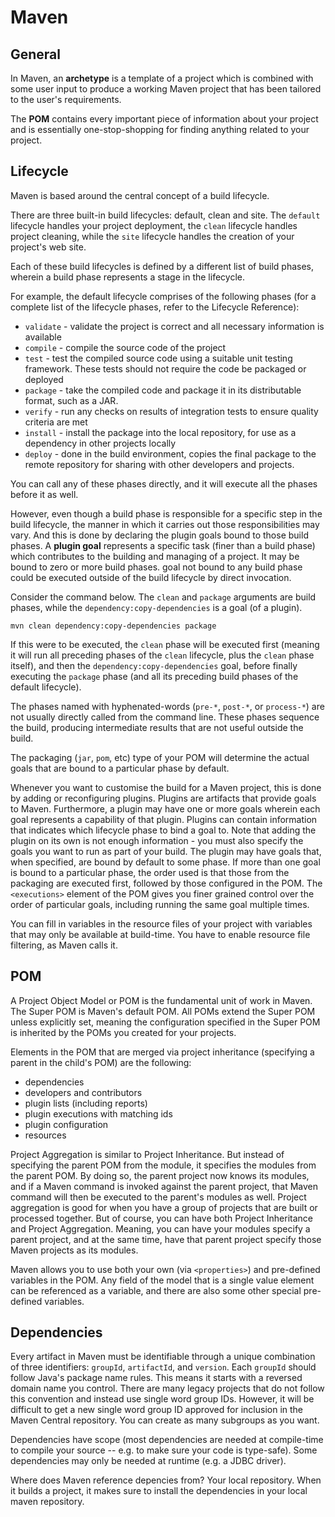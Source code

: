 # Maven

## General

In Maven, an **archetype** is a template of a project which is combined with some user input to produce a working Maven project that has been tailored to the user's requirements.

The **POM** contains every important piece of information about your project and is essentially one-stop-shopping for finding anything related to your project.

## Lifecycle

Maven is based around the central concept of a build lifecycle.

There are three built-in build lifecycles: default, clean and site. The `default` lifecycle handles your project deployment, the `clean` lifecycle handles project cleaning, while the `site` lifecycle handles the creation of your project's web site.

Each of these build lifecycles is defined by a different list of build phases, wherein a build phase represents a stage in the lifecycle.

For example, the default lifecycle comprises of the following phases (for a complete list of the lifecycle phases, refer to the Lifecycle Reference):

* `validate` - validate the project is correct and all necessary information is available
* `compile` - compile the source code of the project
* `test` - test the compiled source code using a suitable unit testing framework. These tests should not require the code be packaged or deployed
* `package` - take the compiled code and package it in its distributable format, such as a JAR.
* `verify` - run any checks on results of integration tests to ensure quality criteria are met
* `install` - install the package into the local repository, for use as a dependency in other projects locally
* `deploy` - done in the build environment, copies the final package to the remote repository for sharing with other developers and projects.

You can call any of these phases directly, and it will execute all the phases before it as well.

However, even though a build phase is responsible for a specific step in the build lifecycle, the manner in which it carries out those responsibilities may vary. And this is done by declaring the plugin goals bound to those build phases. A **plugin goal** represents a specific task (finer than a build phase) which contributes to the building and managing of a project. It may be bound to zero or more build phases.  goal not bound to any build phase could be executed outside of the build lifecycle by direct invocation.

Consider the command below. The `clean` and `package` arguments are build phases, while the `dependency:copy-dependencies` is a goal (of a plugin).

```
mvn clean dependency:copy-dependencies package
```

If this were to be executed, the `clean` phase will be executed first (meaning it will run all preceding phases of the `clean` lifecycle, plus the `clean` phase itself), and then the `dependency:copy-dependencies` goal, before finally executing the `package` phase (and all its preceding build phases of the default lifecycle).

The phases named with hyphenated-words (`pre-*`, `post-*`, or `process-*`) are not usually directly called from the command line. These phases sequence the build, producing intermediate results that are not useful outside the build.

The packaging (`jar`, `pom`, etc) type of your POM will determine the actual goals that are bound to a particular phase by default.

Whenever you want to customise the build for a Maven project, this is done by adding or reconfiguring plugins. Plugins are artifacts that provide goals to Maven. Furthermore, a plugin may have one or more goals wherein each goal represents a capability of that plugin. Plugins can contain information that indicates which lifecycle phase to bind a goal to. Note that adding the plugin on its own is not enough information - you must also specify the goals you want to run as part of your build. The plugin may have goals that, when specified, are bound by default to some phase. If more than one goal is bound to a particular phase, the order used is that those from the packaging are executed first, followed by those configured in the POM. The `<executions>` element of the POM gives you finer grained control over the order of particular goals, including running the same goal multiple times.

You can fill in variables in the resource files of your project with variables that may only be available at build-time. You have to enable resource file filtering, as Maven calls it.

## POM

A Project Object Model or POM is the fundamental unit of work in Maven. The Super POM is Maven's default POM. All POMs extend the Super POM unless explicitly set, meaning the configuration specified in the Super POM is inherited by the POMs you created for your projects.

Elements in the POM that are merged via project inheritance (specifying a parent in the child's POM) are the following:

* dependencies
* developers and contributors
* plugin lists (including reports)
* plugin executions with matching ids
* plugin configuration
* resources

Project Aggregation is similar to Project Inheritance. But instead of specifying the parent POM from the module, it specifies the modules from the parent POM. By doing so, the parent project now knows its modules, and if a Maven command is invoked against the parent project, that Maven command will then be executed to the parent's modules as well. Project aggregation is good for when you have a group of projects that are built or processed together. But of course, you can have both Project Inheritance and Project Aggregation. Meaning, you can have your modules specify a parent project, and at the same time, have that parent project specify those Maven projects as its modules.

Maven allows you to use both your own (via `<properties>`) and pre-defined variables in the POM. Any field of the model that is a single value element can be referenced as a variable, and there are also some other special pre-defined variables.

## Dependencies

Every artifact in Maven must be identifiable through a unique combination of three identifiers: `groupId`, `artifactId`, and `version`. Each `groupId` should follow Java's package name rules. This means it starts with a reversed domain name you control. There are many legacy projects that do not follow this convention and instead use single word group IDs. However, it will be difficult to get a new single word group ID approved for inclusion in the Maven Central repository. You can create as many subgroups as you want.

Dependencies have scope (most dependencies are needed at compile-time to compile your source -- e.g. to make sure your code is type-safe). Some dependencies may only be needed at runtime (e.g. a JDBC driver).

Where does Maven reference depencies from? Your local repository. When it builds a project, it makes sure to install the dependencies in your local maven repository.


